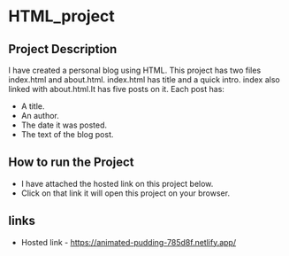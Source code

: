 # HTML_project

## Project Description

 I have created a personal blog using HTML. This project has two files index.html and about.html. index.html has title and a quick intro. index also linked with about.html.It has five posts on it. Each post has:
 - A title.
 - An author.
 - The date it was posted.
 - The text of the blog post.
        
## How to run the Project

- I have attached the hosted link on this project below.
- Click on that link it will open this project on your browser.
        
## links
   
 - Hosted link - https://animated-pudding-785d8f.netlify.app/
